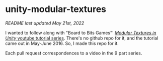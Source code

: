 # unity-modular-textures

_README last updated May 21st, 2022_

I wanted to follow along with "Board to Bits Games"' [_Modular Textures in Unity_ youtube tutorial series](https://youtu.be/cIIaKdlZ4Cw). There's no github repo for it, and the tutorial came out in May-June 2016. So, I made this repo for it.

Each pull request correspondences to a video in the 9 part series.
